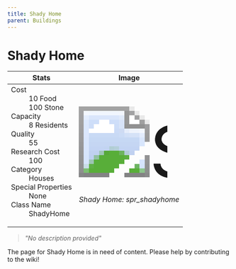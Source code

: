 ```yaml
---
title: Shady Home
parent: Buildings
---
```

# Shady Home

[//]: # (Pre-generated content)
<table><thead><tr><th>Stats</th><th>Image</th></tr></thead><tbody><tr><td><dl><dt>Cost</dt><dd>10 Food<br>100 Stone</dd><dt>Capacity</dt><dd>8 Residents</dd><dt>Quality</dt><dd>55</dd><dt>Research Cost</dt><dd>100</dd><dt>Category</dt><dd>Houses</dd><dt>Special Properties</dt><dd>None</dd><dt>Class Name</dt><dd>ShadyHome</dd></dl></td><td><style>.building-image {width: 200px;height: 200px;overflow: hidden;position: relative;}.building-image img {image-rendering: pixelated;object-fit: none;transform: scale(10);transform-origin: left top;position: absolute;left: 0;top: 0;}</style><div class="building-image"><img style="object-position: -861px -921px;" src="https://tfe2-wiki.github.io/assets/sprites.png" alt="Shady Home Back"><img style="object-position: -839px -921px;" src="https://tfe2-wiki.github.io/assets/sprites.png" alt="Shady Home"></div><i>Shady Home: spr_shadyhome</i></td></tr></tbody></table><blockquote><i>"No description provided"</i></blockquote>

The page for Shady Home is in need of content. Please help by contributing to the wiki!
